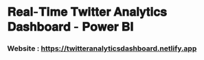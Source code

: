 # 𝐑𝐞𝐚𝐥-𝐓𝐢𝐦𝐞 𝐓𝐰𝐢𝐭𝐭𝐞𝐫 𝐀𝐧𝐚𝐥𝐲𝐭𝐢𝐜𝐬 𝐃𝐚𝐬𝐡𝐛𝐨𝐚𝐫𝐝 - 𝐏𝐨𝐰𝐞𝐫 𝐁𝐈
### Website : https://twitteranalyticsdashboard.netlify.app
